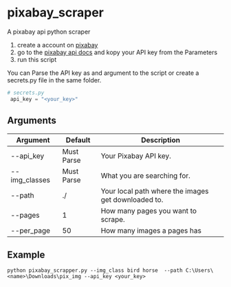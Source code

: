 # pixabay_scraper
A pixabay api python scraper

 1. create a account on [pixabay](https://pixabay.com)
 2. go to the [pixabay api docs](https://pixabay.com/api/docs/) and kopy your API key from the Parameters
 3. run this script

 You can Parse the API key as and argument to the script or create a secrets.py file in the same folder.

```python
# secrets.py
 api_key = "<your_key>"
 ```

## Arguments
Argument | Default | Description
-|-|-
--api_key | Must Parse | Your Pixabay API key.
--img_classes | Must Parse | What you are searching for.
--path | ./ |  Your local path where the images get downloaded to.
--pages | 1 | How many pages you want to scrape.
--per_page | 50 | How many images a pages has

## Example

 `python pixabay_scrapper.py --img_class bird horse  --path C:\Users\<name>\Downloads\pix_img --api_key <your_key>`
